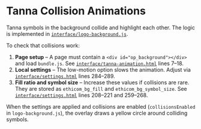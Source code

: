 # Tanna Collision Animations

Tanna symbols in the background collide and highlight each other. The logic is implemented in [`interface/logo-background.js`](../interface/logo-background.js).

To check that collisions work:

1. **Page setup** – A page must contain a `<div id="op_background"></div>` and load `bundle.js`.
   See [`interface/tanna-animation.html`](../interface/tanna-animation.html) lines 7–18.
2. **Local settings** – The low-motion option slows the animation.
   Adjust via [`interface/settings.html`](../interface/settings.html) lines 284–289.
3. **Fill ratio and symbol size** – Increase these values if collisions are rare.
   They are stored as `ethicom_bg_fill` and `ethicom_bg_symbol_size`.
   See [`interface/settings.html`](../interface/settings.html) lines 208–221 and 259–268.

When the settings are applied and collisions are enabled (`collisionsEnabled` in `logo-background.js`), the overlay draws a yellow circle around colliding symbols.
